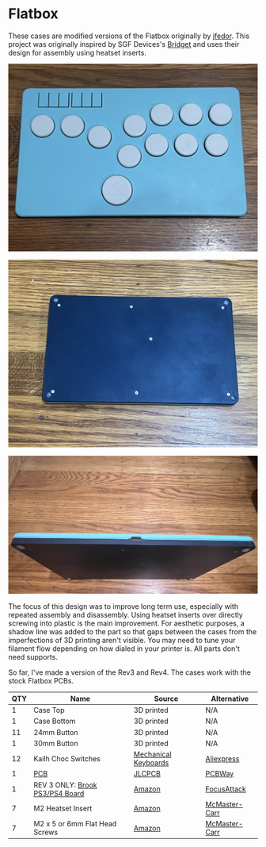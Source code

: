 # Flatbox
These cases are modified versions of the Flatbox originally by [jfedor](https://github.com/jfedor2/flatbox). This project was originally inspired by SGF Devices's [Bridget](https://github.com/sgfdevices/Bridget) and uses their design for assembly using heatset inserts.

![Top](./Photos/Top.jpg)

![Bottom](./Photos/Bottom.jpg)

![Side](./Photos/Side.jpg)

The focus of this design was to improve long term use, especially with repeated assembly and disassembly. Using heatset inserts over directly screwing into plastic is the main improvement. For aesthetic purposes, a shadow line was added to the part so that gaps between the cases from the imperfections of 3D printing aren't visible. You may need to tune your filament flow depending on how dialed in your printer is. All parts don't need supports.

So far, I've made a version of the Rev3 and Rev4. The cases work with the stock Flatbox PCBs.
  
QTY | Name | Source | Alternative
------- | ------------------------- | --------------------- | ---------------------
1 | Case Top | 3D printed | N/A
1 | Case Bottom | 3D printed | N/A
11 | 24mm Button | 3D printed | N/A
1 | 30mm Button | 3D printed | N/A
12 | Kailh Choc Switches | [Mechanical Keyboards](https://mechanicalkeyboards.com/shop/index.php?l=product_detail&p=6337) | [Aliexpress](https://www.aliexpress.us/item/3256804880270570.html)
1 | [PCB](https://github.com/jfedor2/flatbox/tree/master) | [JLCPCB](https://jlcpcb.com) | [PCBWay](https://www.pcbway.com)
1 | REV 3 ONLY: [Brook PS3/PS4 Board](https://www.brookaccessory.com/detail/58690501) | [Amazon](https://www.amazon.com/Brook-PC-Fight-Board-Fighting-Function/dp/B01A29YQ1M) | [FocusAttack](https://focusattack.com/brook-ps3-ps4-fight-board-pcba)
7 | M2 Heatset Insert | [Amazon](https://www.amazon.com/AIEX-Printing-Embedment-Automotive-M2x3x3-5mm/dp/B0B8GN63S2) | [McMaster-Carr](https://www.mcmaster.com/94459A120)
7 | M2 x 5 or 6mm Flat Head Screws | [Amazon](https://www.amazon.com/s?k=m2x6mm+flat+head+screws&crid=2LFWHBOWVENA0&sprefix=m2x6mm+flat+head+screw%2Caps%2C132) | [McMaster-Carr](https://www.mcmaster.com/92125A052)